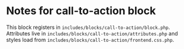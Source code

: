 # Notes for call-to-action block

This block registers in `includes/blocks/call-to-action/block.php`. Attributes live in `includes/blocks/call-to-action/attributes.php` and styles load from `includes/blocks/call-to-action/frontend.css.php`.
